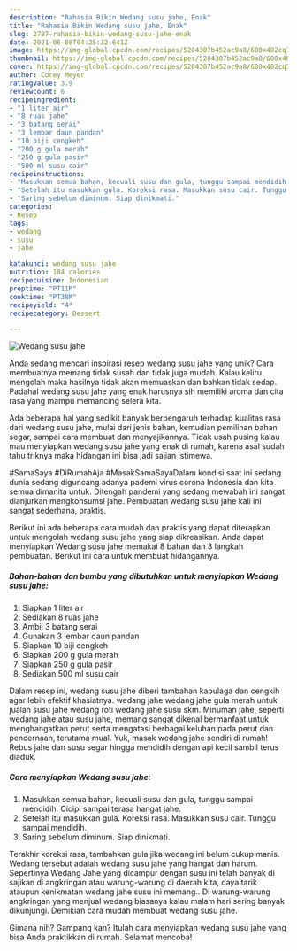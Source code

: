 ```yaml
---
description: "Rahasia Bikin Wedang susu jahe, Enak"
title: "Rahasia Bikin Wedang susu jahe, Enak"
slug: 2787-rahasia-bikin-wedang-susu-jahe-enak
date: 2021-06-08T04:25:32.641Z
image: https://img-global.cpcdn.com/recipes/5284307b452ac9a8/680x482cq70/wedang-susu-jahe-foto-resep-utama.jpg
thumbnail: https://img-global.cpcdn.com/recipes/5284307b452ac9a8/680x482cq70/wedang-susu-jahe-foto-resep-utama.jpg
cover: https://img-global.cpcdn.com/recipes/5284307b452ac9a8/680x482cq70/wedang-susu-jahe-foto-resep-utama.jpg
author: Corey Meyer
ratingvalue: 3.9
reviewcount: 6
recipeingredient:
- "1 liter air"
- "8 ruas jahe"
- "3 batang serai"
- "3 lembar daun pandan"
- "10 biji cengkeh"
- "200 g gula merah"
- "250 g gula pasir"
- "500 ml susu cair"
recipeinstructions:
- "Masukkan semua bahan, kecuali susu dan gula, tunggu sampai mendidih. Cicipi sampai terasa hangat jahe."
- "Setelah itu masukkan gula. Koreksi rasa. Masukkan susu cair. Tunggu sampai mendidih."
- "Saring sebelum diminum. Siap dinikmati."
categories:
- Resep
tags:
- wedang
- susu
- jahe

katakunci: wedang susu jahe 
nutrition: 184 calories
recipecuisine: Indonesian
preptime: "PT11M"
cooktime: "PT38M"
recipeyield: "4"
recipecategory: Dessert

---
```



![Wedang susu jahe](https://img-global.cpcdn.com/recipes/5284307b452ac9a8/680x482cq70/wedang-susu-jahe-foto-resep-utama.jpg)

Anda sedang mencari inspirasi resep wedang susu jahe yang unik? Cara membuatnya memang tidak susah dan tidak juga mudah. Kalau keliru mengolah maka hasilnya tidak akan memuaskan dan bahkan tidak sedap. Padahal wedang susu jahe yang enak harusnya sih memiliki aroma dan cita rasa yang mampu memancing selera kita.

Ada beberapa hal yang sedikit banyak berpengaruh terhadap kualitas rasa dari wedang susu jahe, mulai dari jenis bahan, kemudian pemilihan bahan segar, sampai cara membuat dan menyajikannya. Tidak usah pusing kalau mau menyiapkan wedang susu jahe yang enak di rumah, karena asal sudah tahu triknya maka hidangan ini bisa jadi sajian istimewa.

#SamaSaya #DiRumahAja #MasakSamaSayaDalam kondisi saat ini sedang dunia sedang diguncang adanya pademi virus corona Indonesia dan kita semua dimanita untuk. Ditengah pandemi yang sedang mewabah ini sangat dianjurkan mengkonsumsi jahe. Pembuatan wedang susu jahe kali ini sangat sederhana, praktis.


Berikut ini ada beberapa cara mudah dan praktis yang dapat diterapkan untuk mengolah wedang susu jahe yang siap dikreasikan. Anda dapat menyiapkan Wedang susu jahe memakai 8 bahan dan 3 langkah pembuatan. Berikut ini cara untuk membuat hidangannya.

<!--inarticleads1-->

##### Bahan-bahan dan bumbu yang dibutuhkan untuk menyiapkan Wedang susu jahe:

1. Siapkan 1 liter air
1. Sediakan 8 ruas jahe
1. Ambil 3 batang serai
1. Gunakan 3 lembar daun pandan
1. Siapkan 10 biji cengkeh
1. Siapkan 200 g gula merah
1. Siapkan 250 g gula pasir
1. Sediakan 500 ml susu cair


Dalam resep ini, wedang susu jahe diberi tambahan kapulaga dan cengkih agar lebih efektif khasiatnya. wedang jahe wedang jahe gula merah untuk jualan susu jahe wedang roti wedang jahe susu skm. Minuman jahe, seperti wedang jahe atau susu jahe, memang sangat dikenal bermanfaat untuk menghangatkan perut serta mengatasi berbagai keluhan pada perut dan pencernaan, terutama mual. Yuk, masak wedang jahe sendiri di rumah! Rebus jahe dan susu segar hingga mendidih dengan api kecil sambil terus diaduk. 

<!--inarticleads2-->

##### Cara menyiapkan Wedang susu jahe:

1. Masukkan semua bahan, kecuali susu dan gula, tunggu sampai mendidih. Cicipi sampai terasa hangat jahe.
1. Setelah itu masukkan gula. Koreksi rasa. Masukkan susu cair. Tunggu sampai mendidih.
1. Saring sebelum diminum. Siap dinikmati.


Terakhir koreksi rasa, tambahkan gula jika wedang ini belum cukup manis. Wedang tersebut adalah wedang susu jahe yang hangat dan harum. Sepertinya Wedang Jahe yang dicampur dengan susu ini telah banyak di sajikan di angkringan atau warung-warung di daerah kita, daya tarik ataupun kenikmatan wedang jahe susu ini memang.. Di warung-warung angkringan yang menjual wedang biasanya kalau malam hari sering banyak dikunjungi. Demikian cara mudah membuat wedang susu jahe. 

Gimana nih? Gampang kan? Itulah cara menyiapkan wedang susu jahe yang bisa Anda praktikkan di rumah. Selamat mencoba!
